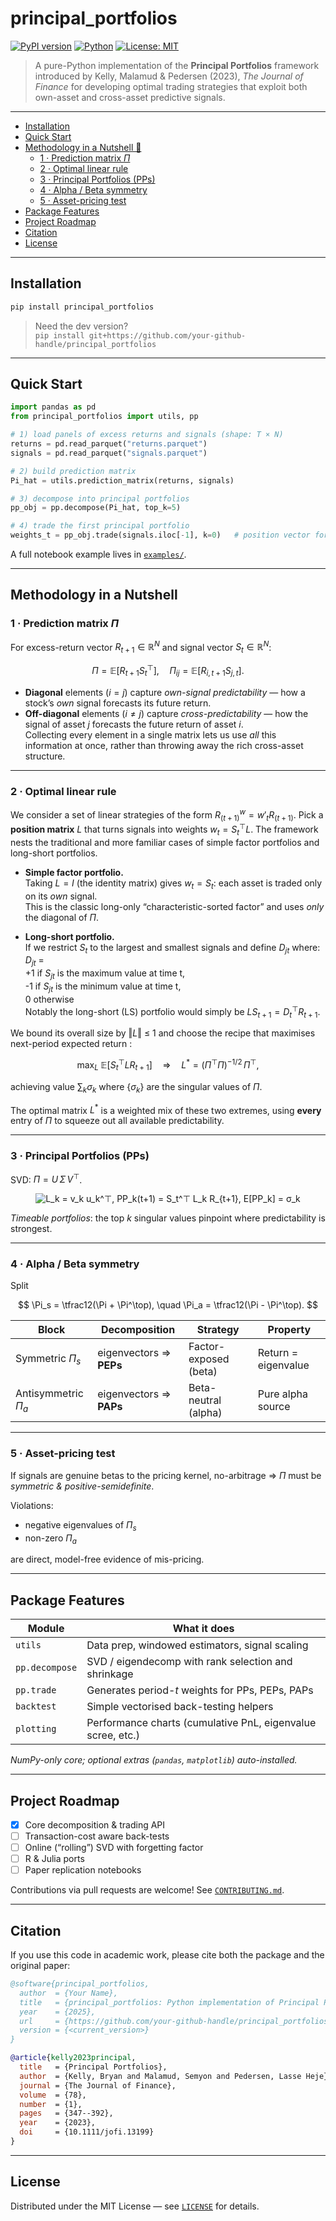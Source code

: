 # principal_portfolios <!-- omit in toc -->

[![PyPI version](https://img.shields.io/pypi/v/principal_portfolios.svg)](https://pypi.org/project/principal_portfolios)
[![Python](https://img.shields.io/pypi/pyversions/principal_portfolios.svg)](https://pypi.org/project/principal_portfolios)
[![License: MIT](https://img.shields.io/badge/License-MIT-yellow.svg)](#license)

> A pure-Python implementation of the **Principal Portfolios** framework introduced by Kelly, Malamud & Pedersen (2023), *The Journal of Finance* for developing optimal trading strategies that exploit both own-asset and cross-asset predictive signals.

---

- [Installation](#installation)
- [Quick Start](#quick-start)
- [Methodology in a Nutshell 📐](#methodology-in-a-nutshell-)
  - [1 · Prediction matrix $\Pi$](#1-·-prediction-matrix-\pi)
  - [2 · Optimal linear rule](#2-·-optimal-linear-rule)
  - [3 · Principal Portfolios (PPs)](#3-·-principal-portfolios-pps)
  - [4 · Alpha / Beta symmetry](#4-·-alpha--beta-symmetry)
  - [5 · Asset-pricing test](#5-·-asset-pricing-test)
- [Package Features](#package-features)
- [Project Roadmap](#project-roadmap)
- [Citation](#citation)
- [License](#license)

---

## Installation

```bash
pip install principal_portfolios
```

> Need the dev version?  
> `pip install git+https://github.com/your-github-handle/principal_portfolios`

---

## Quick Start

```python
import pandas as pd
from principal_portfolios import utils, pp

# 1) load panels of excess returns and signals (shape: T × N)
returns = pd.read_parquet("returns.parquet")
signals = pd.read_parquet("signals.parquet")

# 2) build prediction matrix
Pi_hat = utils.prediction_matrix(returns, signals)

# 3) decompose into principal portfolios
pp_obj = pp.decompose(Pi_hat, top_k=5)

# 4) trade the first principal portfolio
weights_t = pp_obj.trade(signals.iloc[-1], k=0)   # position vector for next period
```

A full notebook example lives in [`examples/`](examples/).

---

## Methodology in a Nutshell 

### 1 · Prediction matrix $\Pi$

For excess-return vector $R_{t+1} \in \mathbb{R}^N$ and signal vector $S_t \in \mathbb{R}^N$:

$$
\Pi = \mathbb{E}[R_{t+1} S_t^\top], \quad
\Pi_{ij} = \mathbb{E}[R_{i,t+1} S_{j,t}].
$$

* **Diagonal** elements ($i=j$) capture *own-signal predictability* — how a stock’s *own* signal forecasts its future return.  
* **Off-diagonal** elements ($i\neq j$) capture *cross-predictability* — how the signal of asset $j$ forecasts the future return of asset $i$.  
Collecting every element in a single matrix lets us use *all* this information at once, rather than throwing away the rich cross-asset structure.

---

### 2 · Optimal linear rule

We consider a set of linear strategies of the form $R^{w}_{(t+1)} = w'_t R_{(t+1)}$. Pick a **position matrix** $L$ that turns signals into weights $w_t = S_t^\top L$. The framework nests the traditional and more familiar cases of simple factor portfolios and long-short portfolios.

* **Simple factor portfolio.**  
  Taking $L = I$ (the identity matrix) gives $w_t = S_t$: each asset is traded only on its *own* signal.  
  This is the classic long-only “characteristic-sorted factor” and uses *only* the diagonal of $\Pi$.

* **Long-short portfolio.**  
  If we restrict $S_t$ to the largest and smallest signals and define $D_{jt}$ where:<br>
  $D_{jt}$ = <br>
             +1 if $S_{jt}$ is the maximum value at time t,<br>
             -1 if $S_{jt}$ is the minimum value at time t,<br>
             0 otherwise <br>
  Notably the long-short (LS) portfolio would simply be $LS_{t+1} = D_t^\top R_{t+1}$.

We bound its overall size by ‖$L$‖ ≤ 1 and choose the recipe that maximises next-period expected return :

$$
\max_{L}\;\mathbb{E}[S_t^\top L R_{t+1}]
\quad\Longrightarrow\quad
L^* = (\Pi^\top \Pi)^{-1/2}\,\Pi^\top,
$$

achieving value $\sum_k \sigma_k$ where $\{\sigma_k\}$ are the singular values of $\Pi$.





The optimal matrix $L^*$ is a weighted mix of these two extremes, using **every** entry of $\Pi$ to squeeze out all available predictability.

---

### 3 · Principal Portfolios (PPs)

SVD: $\Pi = U\,\Sigma\,V^\top$.

<p align="center">
  <img 
    src="https://latex.codecogs.com/svg.image?\color{magenta}%20L_k%20%3D%20v_k%20u_k%5E%5Ctop%2C%20%5Cquad%20PP_k%28t%2B1%29%20%3D%20S_t%5E%5Ctop%20L_k%20R_%7Bt%2B1%7D%2C%20%5Cquad%20%5Cmathbb%7BE%7D%5BPP_k%5D%20%3D%20%5Csigma_k"  
    alt="L_k = v_k u_k^⊤,  PP_k(t+1) = S_t^⊤ L_k R_{t+1},  E[PP_k] = σ_k" 
  />
</p>

*Timeable portfolios*: the top $k$ singular values pinpoint where predictability is strongest.

---

### 4 · Alpha / Beta symmetry

Split

$$
\Pi_s = \tfrac12(\Pi + \Pi^\top), \quad
\Pi_a = \tfrac12(\Pi - \Pi^\top).
$$

| Block                   | Decomposition      | Strategy                       | Property              |
|-------------------------|--------------------|--------------------------------|-----------------------|
| Symmetric $\Pi_s$       | eigenvectors ⇒ **PEPs** | Factor-exposed (beta)         | Return = eigenvalue   |
| Antisymmetric $\Pi_a$   | eigenvectors ⇒ **PAPs** | Beta-neutral (alpha)          | Pure alpha source     |

---

### 5 · Asset-pricing test

If signals are genuine betas to the pricing kernel, no-arbitrage ⇒ $\Pi$ must be *symmetric & positive-semidefinite*.

Violations:
- negative eigenvalues of $\Pi_s$
- non-zero $\Pi_a$

are direct, model-free evidence of mis-pricing.

---

## Package Features

| Module        | What it does                          |
|---------------|---------------------------------------|
| `utils`       | Data prep, windowed estimators, signal scaling |
| `pp.decompose`| SVD / eigendecomp with rank selection and shrinkage |
| `pp.trade`    | Generates period-$t$ weights for PPs, PEPs, PAPs |
| `backtest`    | Simple vectorised back-testing helpers |
| `plotting`    | Performance charts (cumulative PnL, eigenvalue scree, etc.) |

*NumPy-only core; optional extras (`pandas`, `matplotlib`) auto-installed.*

---

## Project Roadmap

- [x] Core decomposition & trading API  
- [ ] Transaction-cost aware back-tests  
- [ ] Online (“rolling”) SVD with forgetting factor  
- [ ] R & Julia ports  
- [ ] Paper replication notebooks  

Contributions via pull requests are welcome! See [`CONTRIBUTING.md`](CONTRIBUTING.md).

---

## Citation

If you use this code in academic work, please cite both the package and the original paper:

```bibtex
@software{principal_portfolios,
  author  = {Your Name},
  title   = {principal_portfolios: Python implementation of Principal Portfolios},
  year    = {2025},
  url     = {https://github.com/your-github-handle/principal_portfolios},
  version = {<current_version>}
}

@article{kelly2023principal,
  title   = {Principal Portfolios},
  author  = {Kelly, Bryan and Malamud, Semyon and Pedersen, Lasse Heje},
  journal = {The Journal of Finance},
  volume  = {78},
  number  = {1},
  pages   = {347--392},
  year    = {2023},
  doi     = {10.1111/jofi.13199}
}
```

---

## License

Distributed under the MIT License — see [`LICENSE`](LICENSE) for details.



